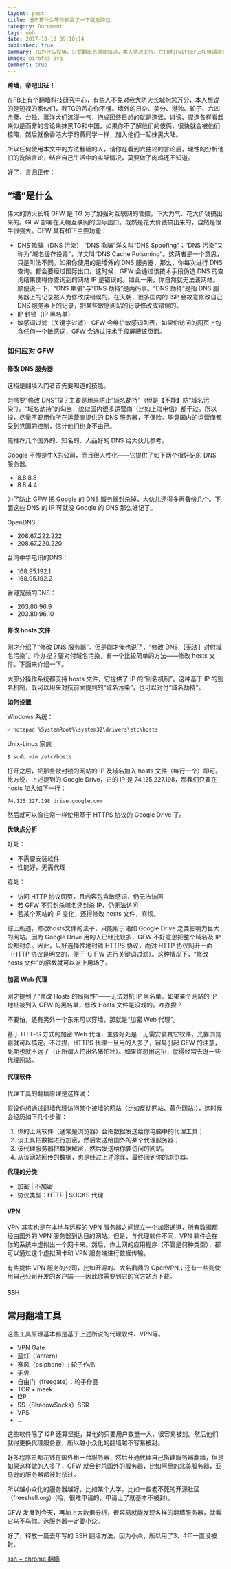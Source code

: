 ```yaml
---
layout: post
title: 墙不算什么等你长高了一下就能跨过
category: Document
tags: web
date: 2017-10-13 09:10:14
published: true
summary: TG为什么设墙，只要翻出去就能知道，本人坚决支持。在FB和Twitter上和傻逼港独台独轮子六四余孽征战了多年，发现绝大部分出去的兔子们都是好兔子，当然也有反水的，被六独轮洗脑的。无论如何能翻出去的智商都还可以吧，大家出去后不要弱了我强汉威风！
image: pirates.svg
comment: true
---
```


**跨墙，帝吧出征！**

在FB上有个翻墙科技研究中心，有些人不免对我大防火长城抱怨万分，本人想说的是短视的家伙们，我TG的苦心你不懂。墙外的日杂、美分、港独、轮子、六四余孽、台独、慕洋犬们沆瀣一气，抱成团终日想的就是造谣、诽谤、捏造各样看起来似是而非的言论来抹黑TG和中国，如果你不了解他们的伎俩，很快就会被他们掠略，然后就像香港大学的黄同学一样，加入他们一起抹黑大陆。

所以任何使用本文中的方法翻墙的人，请你在看到六独轮的言论后，理性的分析他们的洗脑言论，结合自己生活中的实际情况，莫要做了肉鸡还不知道。

好了，言归正传：


## “墙”是什么

伟大的防火长城 GFW 是 TG 为了加强对互联网的管控，下大力气、花大价钱搞出来的。GFW 部署在天朝互联网的国际出口。既然是花大价钱搞出来的，自然是很牛很强大。GFW 具有如下主要功能：

- DNS 欺骗（DNS 污染）
    “DNS 欺骗”洋文叫“DNS Spoofing”；“DNS 污染”又称为“域名缓存投毒”，洋文叫“DNS Cache Poisoning”。这两者是一个意思，只是叫法不同。如果你使用的是墙外的 DNS 服务器，那么，你每次进行 DNS 查询，都会要经过国际出口。这时候，GFW 会通过该技术手段伪造 DNS 的查询结果使得你查询到的网站 IP 是错误的。如此一来，你自然就无法该网站。顺便说一下，“DNS 欺骗”与“DNS 劫持”是两码事。“DNS 劫持”是指 DNS 服务器上的记录被人为修改成错误的。在天朝，很多国内的 ISP 会故意修改自己 DNS 服务器上的记录，把某些敏感网站的记录修改成错误的。
- IP 封锁（IP 黑名单）
- 敏感词过滤（关键字过滤）
    GFW 会维护敏感词列表，如果你访问的网页上包含任何一个敏感词，GFW 会通过技术手段屏蔽该页面。


### 如何应对 GFW

#### 修改 DNS 服务器

这招是翻墙入门者首先要知道的技能。

为啥要“修改 DNS”捏？主要是用来防止“域名劫持”（但是【不能】防“域名污染”）。“域名劫持”的勾当，貌似国内很多运营商（比如上海电信）都干过。所以捏，尽量不要用你所在运营商提供的 DNS 服务器，不保险。毕竟国内的运营商都受到党国的控制，估计他们也身不由己。

俺推荐几个国外的、知名的、人品好的 DNS 给大伙儿参考。

Google 不愧是牛X的公司，而且很人性化——它提供了如下两个很好记的 DNS 服务器。

- 8.8.8.8
- 8.8.4.4

为了防止 GFW 把 Google 的 DNS 服务器封杀掉，大伙儿还得多再备份几个。下面这些 DNS 的 IP 可就没 Google 的 DNS 那么好记了。

OpenDNS：

- 208.67.222.222
- 208.67.220.220

台湾中华电讯的DNS：

- 168.95.192.1
- 168.95.192.2

香港宽频的DNS：

- 203.80.96.9
- 203.80.96.10

#### 修改 hosts 文件

刚才介绍了“修改 DNS 服务器”。但是刚才俺也说了，“修改 DNS 【无法】对付域名污染”。咋办捏？要对付域名污染，有一个比较简单的方法——修改 hosts 文件。下面来介绍一下。

大部分操作系统都支持 hosts 文件，它提供了 IP 的“别名机制”。这种基于 IP 的别名机制，既可以用来对抗前面提到的“域名污染”，也可以对付“域名劫持”。

**如何设置**

Windows 系统：

```bash
> notepad %SystemRoot%\system32\drivers\etc\hosts
```

Unix-Linux 家族

```bash
$ sudo vim /etc/hosts
```

打开之后，把那些被封锁的网站的 IP 及域名加入 hosts 文件（每行一个）即可。比方说，上述提到的 Google Drive，它的 IP 是 74.125.227.198，那我们只要在 hosts 加入如下一行：

```vim
74.125.227.198 drive.google.com
```

然后就可以像往常一样使用基于 HTTPS 协议的 Google Drive 了。

**优缺点分析**

好处：

- 不需要安装软件
- 性能好，无需代理

孬处：

- 访问 HTTP 协议网页，且内容包含敏感词，仍无法访问
- 若 GFW 不只封杀域名还封杀 IP，仍无法访问
- 若某个网站的 IP 变化，还得修改 hosts 文件，麻烦。

综上所述，修改hosts文件的法子，只能用于诸如 Google Drive 之类影响力巨大的网站。因为 Google Drive 用的人已经比较多，GFW 不好意思把整个域名及 IP 段都封杀。因此，只好选择性地封锁 HTTPS 协议，而对 HTTP 协议网开一面（HTTP 协议是明文的，便于 ＧＦW 进行关键词过滤）。这种情况下，“修改 hosts 文件”的招数就可以派上用场了。

#### 加密 Web 代理

刚才提到了“修改 Hosts 的局限性”——无法对抗 IP 黑名单。如果某个网站的 IP 地址被列入 GFW 的黑名单，修改 Hosts 文件是没戏的。咋办捏？

不要怕，还有另外一个东东可以穿墙，那就是“加密 Web 代理”。

基于 HTTPS 方式的加密 Web 代理，主要好处是：无需安装其它软件，光靠浏览器就可以搞定。不过捏，HTTPS 代理一旦用的人多了，容易引起 GFW  的注意，死期也就不远了（正所谓人怕出名猪怕壮）。如果你想用这招，就得经常去逛一些代理网站。

#### 代理软件

代理工具的翻墙原理是这样滴：

假设你想通过翻墙代理访问某个被墙的网站（比如反动网站、黄色网站:），这时候会经历如下几个步骤：

1. 你的上网软件（通常是浏览器）会把数据发送给你电脑中的代理工具；
2. 该工具把数据进行加密，然后发送给国外的某个代理服务器；
3. 该代理服务器把数据解密，然后发送给你要访问的网站。
4. 从该网站回传的数据，也是经过上述途径，最终回到你的浏览器。

**代理的分类**

- 加密 | 不加密
- 协议类型：HTTP | SOCKS 代理


#### VPN

VPN 其实也是在本地与远程的 VPN 服务器之间建立一个加密通道，所有数据都经由国外的 VPN 服务器到达目的网站。但是，与代理软件不同，VPN 软件会在你的系统中虚拟出一个网卡来。然后，你上网的应用程序（不管是何种类型），都可以通过这个虚拟网卡和 VPN 服务端进行数据传输。

有些提供 VPN 服务的公司，比如开源的、大名鼎鼎的 OpenVPN；还有一些则使用自己公司开发的客户端——因此你需要到它的官方站点下载。

#### SSH


## 常用翻墙工具

这些工具原理基本都是基于上述所说的代理软件、VPN等。

- VPN Gate
- 蓝灯（lantern）
- 赛风（psiphone）: 轮子作品
- 无界
- 自由门（freegate）：轮子作品
- TOR + meek
- I2P
- SS（ShadowSocks）SSR
- VPS
- ...

这些软件除了 I2P 还算坚挺，其他的只要用户数量一大，很容易被封。然后他们就得更换代理服务器，所以越小众化的翻墙越不容易被封。

好多程序员都花钱在国外租一台服务器，然后开通代理自己搭建服务器翻墙，但是如果这样做的人多了，GFW 就会封杀国外的服务器，比如阿里的北美服务器，亚马逊的服务器都被封杀过。

所以越小众化的服务器越好，比如某个大学，比如一些老不死的开源社区（freeshell.org）(哈，很难申请的，申请上了就基本不被封)。

GFW 发展到今天，再加上大数据分析，很容易就能发现各样的翻墙服务器，就看它鸟不鸟你。选服务器一定要小众。

好了，释放一篇去年写的 SSH 翻墙方法，因为小众，所以用了3、4年一直没被封。

[ssh + chrome 翻墙](./2016-10-11-linux-ssh-server-break-wall.markdown)

